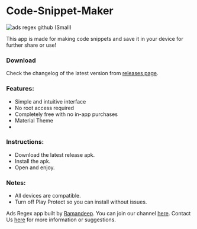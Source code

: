 # Code-Snippet-Maker

![ads regex github (Small)](https://github.com/ramanveerji/Ads-Regex-Official/assets/70764724/8faefe2e-23d8-4f29-834f-c8eaf797f5a8)

This app is made for making code snippets and save it in your device for further share or use!

### Download
Check the changelog of the latest version from [releases page](https://github.com/subhamsinhadev/Code-Snippet-Maker/releases). 
### Features:
* Simple and intuitive interface
* No root access required
* Completely free with no in-app purchases
* Material Theme 
* 

### Instructions:
- Download the latest release apk.
- Install the apk.
- Open and enjoy.

### Notes:
- All devices are compatible.
- Turn off Play Protect so you can install without issues.

Ads Regex app built by [Ramandeep](https://t.me/ramanveerji). You can join our channel [here](https://t.me/rs_bro). Contact Us [here](https://t.me/rs_m_bot) for more information or suggestions.
